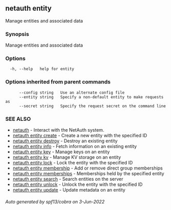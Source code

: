 ## netauth entity

Manage entities and associated data

### Synopsis

Manage entities and associated data

### Options

```
  -h, --help   help for entity
```

### Options inherited from parent commands

```
      --config string   Use an alternate config file
      --entity string   Specify a non-default entity to make requests as
      --secret string   Specify the request secret on the command line
```

### SEE ALSO

* [netauth](netauth.md)	 - Interact with the NetAuth system.
* [netauth entity create](netauth_entity_create.md)	 - Create a new entity with the specified ID
* [netauth entity destroy](netauth_entity_destroy.md)	 - Destroy an existing entity
* [netauth entity info](netauth_entity_info.md)	 - Fetch information on an existing entity
* [netauth entity key](netauth_entity_key.md)	 - Manage keys on an entity
* [netauth entity kv](netauth_entity_kv.md)	 - Manage KV storage on an entity
* [netauth entity lock](netauth_entity_lock.md)	 - Lock the entity with the specified ID
* [netauth entity membership](netauth_entity_membership.md)	 - Add or remove direct group memberships
* [netauth entity memberships](netauth_entity_memberships.md)	 - Memberships held by the specified entity
* [netauth entity search](netauth_entity_search.md)	 - Search entities on the server
* [netauth entity unlock](netauth_entity_unlock.md)	 - Unlock the entity with the specified ID
* [netauth entity update](netauth_entity_update.md)	 - Update metadata on an entity

###### Auto generated by spf13/cobra on 3-Jun-2022

